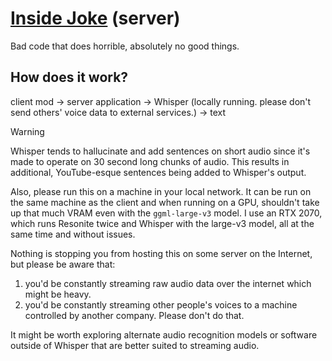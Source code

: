 # [Inside Joke](https://www.youtube.com/watch?v=ZUwaudw8ht0) (server)

Bad code that does horrible, absolutely no good things.

## How does it work?
client mod -> server application -> Whisper (locally running. please don't send others' voice data to external services.) -> text

> [!WARNING]  
> Whisper tends to hallucinate and add sentences on short audio since it's made to operate on 30 second long chunks of audio.
> This results in additional, YouTube-esque sentences being added to Whisper's output.

Also, please run this on a machine in your local network. It can be run on the same machine as the client and when running on a GPU, shouldn't take up that much VRAM even with the `ggml-large-v3` model. I use an RTX 2070, which runs Resonite twice and Whisper with the large-v3 model, all at the same time and without issues.

Nothing is stopping you from hosting this on some server on the Internet, but please be aware that:
1. you'd be constantly streaming raw audio data over the internet which might be heavy.
2. you'd be constantly streaming other people's voices to a machine controlled by another company. Please don't do that.

It might be worth exploring alternate audio recognition models or software outside of Whisper that are better suited to streaming audio.